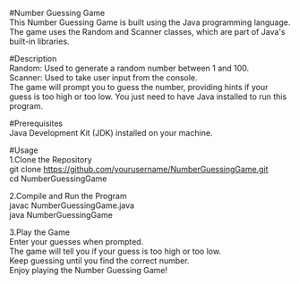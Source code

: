 #Number Guessing Game                           
This Number Guessing Game is built using the Java programming language. The game uses the Random and Scanner classes, which are part of Java's built-in libraries.

#Description                                                                                            
Random: Used to generate a random number between 1 and 100.         
Scanner: Used to take user input from the console.             
The game will prompt you to guess the number, providing hints if your guess is too high or too low. You just need to have Java installed to run this program.        

#Prerequisites                   
Java Development Kit (JDK) installed on your machine.                          

#Usage                             
1.Clone the Repository                           
git clone https://github.com/yourusername/NumberGuessingGame.git                  
cd NumberGuessingGame                            

2.Compile and Run the Program                    
javac NumberGuessingGame.java                 
java NumberGuessingGame                       

3.Play the Game                        
Enter your guesses when prompted.                         
The game will tell you if your guess is too high or too low.                    
Keep guessing until you find the correct number.                       
Enjoy playing the Number Guessing Game!                           
